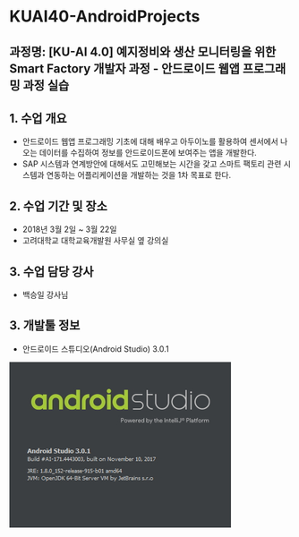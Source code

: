 # KUAI40-AndroidProjects
## 과정명: [KU-AI 4.0] 예지정비와 생산 모니터링을 위한 Smart Factory 개발자 과정 - 안드로이드 웹앱 프로그래밍 과정 실습



## 1. 수업 개요
* 안드로이드 웹앱 프로그래밍 기초에 대해 배우고 아두이노를 활용하여 센서에서 나오는 데이터를 수집하여 정보를 안드로이드폰에 보여주는 앱을 개발한다.
* SAP 시스템과 연계방안에 대해서도 고민해보는 시간을 갖고 스마트 팩토리 관련 시스템과 연동하는 어플리케이션을 개발하는 것을 1차 목표로 한다.

## 2. 수업 기간 및 장소
* 2018년 3월 2일 ~ 3월 22일
* 고려대학교 대학교육개발원 사무실 옆 강의실

## 3. 수업 담당 강사
* 백승일 강사님

## 3. 개발툴 정보
* 안드로이드 스튜디오(Android Studio) 3.0.1


![안드로이드 스튜디오 3.0.1](/images/android_studio_version.jpg)
